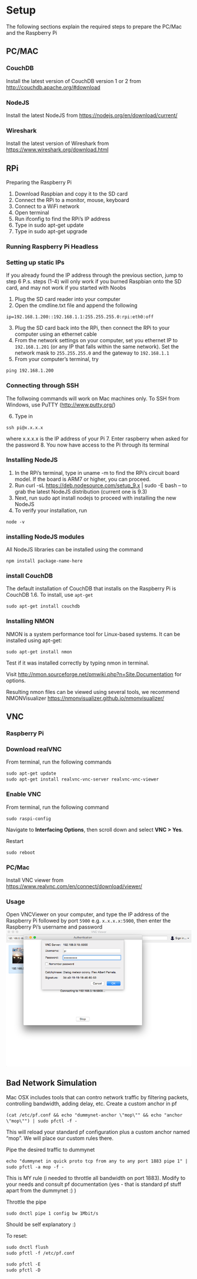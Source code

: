 # Setup
The following sections explain the required steps to prepare the PC/Mac and the Raspberry Pi
## PC/MAC
### CouchDB
Install the latest version of CouchDB version 1 or 2 from http://couchdb.apache.org/#download
### NodeJS
Install the latest NodeJS from https://nodejs.org/en/download/current/
### Wireshark
Install the latest version of Wireshark from https://www.wireshark.org/download.html
 
## RPi
Preparing the Raspberry Pi
1.	Download Raspbian and copy it to the SD card
2.	Connect the RPi to a monitor, mouse, keyboard
3.	Connect to a WiFi network
4.	Open terminal
5.	Run ifconfig to find the RPi’s IP address
6.	Type in sudo apt-get update
7.	Type in sudo apt-get upgrade

### Running Raspberry Pi Headless
### Setting up static IPs
If you already found the IP address through the previous section, jump to step 6
P.s. steps (1-4) will only work if you burned Raspbian onto the SD card, and may not work if you started with Noobs
1.	Plug the SD card reader into your computer
2.	Open the cmdline.txt file and append the following
```
ip=192.168.1.200::192.168.1.1:255.255.255.0:rpi:eth0:off
```
3.	Plug the SD card back into the RPi, then connect the RPi to your computer using an ethernet cable
4.	From the network settings on your computer, set you ethernet IP to `192.168.1.201` (or any IP that falls within the same network). Set the network mask to `255.255.255.0` and the gateway to `192.168.1.1`
5.	From your computer’s terminal, try
```
ping 192.168.1.200
```

### Connecting through SSH
The follwoing commands will work on Mac machines only. To SSH from Windows, use PuTTY (http://www.putty.org/)

6.	Type in
```
ssh pi@x.x.x.x
```
where x.x.x.x is the IP address of your Pi
7.	Enter raspberry when asked for the password
8.	You now have access to the Pi through its terminal

### Installing NodeJS
1.	In the RPi’s terminal, type in uname -m to find the RPi’s circuit board model. If the board is ARM7 or higher, you can proceed.
2.	Run curl -sL https://deb.nodesource.com/setup_9.x | sudo -E bash – to grab the latest NodeJS distribution (current one is 9.3)
3.	Next, run sudo apt install nodejs to proceed with installing the new NodeJS
4.	To verify your installation, run
```
node -v
```

### installing NodeJS modules
All NodeJS libraries can be installed using the command
```
npm install package-name-here
```

### install CouchDB
The default installation of CouchDB that installs on the Raspberry Pi is CouchDB 1.6. To install, use `apt-get`
```
sudo apt-get install couchdb
```

### Installing NMON
NMON is a system performance tool for Linux-based systems.
It can be installed using apt-get:
```
sudo apt-get install nmon
```

Test if it was installed correctly by typing nmon in terminal.

Visit http://nmon.sourceforge.net/pmwiki.php?n=Site.Documentation for options.

Resulting nmon files can be viewed using several tools, we recommend NMONVisualizer https://nmonvisualizer.github.io/nmonvisualizer/
 
## VNC
### Raspberry Pi
### Download realVNC
From terminal, run the following commands
```
sudo apt-get update
sudo apt-get install realvnc-vnc-server realvnc-vnc-viewer
```
### Enable VNC
From terminal, run the following command
```
sudo raspi-config
```

Navigate to **Interfacing Options**, then scroll down and select **VNC > Yes**.

Restart
```
sudo reboot
```

### PC/Mac
Install VNC viewer from https://www.realvnc.com/en/connect/download/viewer/

### Usage
Open VNCViewer on your computer, and type the IP address of the Raspberry Pi followed by port `5900` e.g. `x.x.x.x:5900`, then enter the Raspberry Pi’s username and password
![Screenshot](/images/vnc2.png?raw=true "Login")


## Bad Network Simulation
Mac OSX includes tools that can contro network traffic by filtering packets, controlling bandwidth, adding delay, etc.
Create a custom anchor in pf
```
(cat /etc/pf.conf && echo "dummynet-anchor \"mop\"" && echo "anchor \"mop\"") | sudo pfctl -f -
```
This will reload your standard pf configuration plus a custom anchor named “mop”. We will place our custom rules there.

Pipe the desired traffic to dummynet
```
echo "dummynet in quick proto tcp from any to any port 1883 pipe 1" | sudo pfctl -a mop -f -
```
This is MY rule (i needed to throttle all bandwidth on port 1883). Modify to your needs and consult pf documentation (yes - that is standard pf stuff apart from the dummynet :) )

Throttle the pipe
```
sudo dnctl pipe 1 config bw 1Mbit/s
```
Should be self explanatory :)

To reset:
```
sudo dnctl flush
sudo pfctl -f /etc/pf.conf
```

```
sudo pfctl -E
sudo pfctl -D
```
